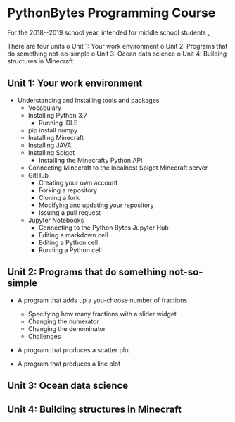 # PythonBytes Programming Course

For the 2018--2019 school year, intended for middle school students
[.](https://github.com/robfatland/ops)

There are four units
  o Unit 1: Your work environment
  o Unit 2: Programs that do something not-so-simple
  o Unit 3: Ocean data science
  o Unit 4: Building structures in Minecraft

## Unit 1: Your work environment 

- Understanding and installing tools and packages
  - Vocabulary
  - Installing Python 3.7
    - Running IDLE
  - pip install numpy
  - Installing Minecraft
  - Installing JAVA
  - Installing Spigot
    - Installing the Minecrafty Python API
  - Connecting Minecraft to the localhost Spigot Minecraft server
  - GitHub
    - Creating your own account
    - Forking a repository
    - Cloning a fork
    - Modifying and updating your repository
    - Issuing a pull request
  - Jupyter Notebooks
    - Connecting to the Python Bytes Jupyter Hub
    - Editing a markdown cell
    - Editing a Python cell
    - Running a Python cell

## Unit 2: Programs that do something not-so-simple

- A program that adds up a you-choose number of fractions
  - Specifying how many fractions with a slider widget
  - Changing the numerator
  - Changing the denominator
  - Challenges

- A program that produces a scatter plot
- A program that produces a line plot


## Unit 3: Ocean data science


## Unit 4: Building structures in Minecraft
